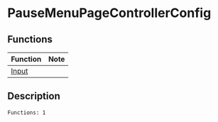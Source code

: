 # PauseMenuPageControllerConfig
## Functions
| Function | Note |
|----------|------|
|[Input](Input.md)| |
## Description
```
Functions: 1
```